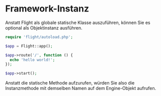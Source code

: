 # Framework-Instanz

Anstatt Flight als globale statische Klasse auszuführen, können Sie es optional als Objektinstanz ausführen.

```php
require 'flight/autoload.php';

$app = Flight::app();

$app->route('/', function () {
  echo 'hello world!';
});

$app->start();
```

Anstatt die statische Methode aufzurufen, würden Sie also die Instanzmethode mit demselben Namen auf dem Engine-Objekt aufrufen.